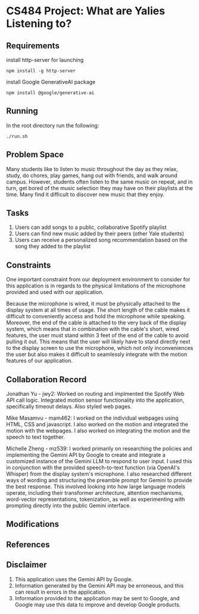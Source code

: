 # CS484 Project: What are Yalies Listening to?

## Requirements

install http-server for launching
```
npm install -g http-server
```

install Google GenerativeAI package
```
npm install @google/generative-ai
```

## Running
In the root directory run the following:

```
./run.sh
```


## Problem Space
Many students like to listen to music throughout the day as they relax, study, do chores, play games, hang out with friends, and walk around campus. However, students often listen to the same music on repeat, and in turn, get bored of the music selection they may have on their playlists at the time. Many find it difficult to discover new music that they enjoy.

## Tasks
1. Users can add songs to a public, collaborative Spotify playlist
2. Users can find new music added by their peers (other Yale students)
3. Users can receive a personalized song recommendation based on the song they added to the playlist

## Constraints
One important constraint from our deployment environment to consider for this application is in regards to the physical limitations of the microphone provided and used with our application. 

Because the microphone is wired, it must be physically attached to the display system at all times of usage. The short length of the cable makes it difficult to conveniently access and hold the microphone while speaking. Moreover, the end of the cable is attached to the very back of the display system, which means that in combination with the cable's short, wired features, the user must stand within 3 feet of the end of the cable to avoid pulling it out. This means that the user will likely have to stand directly next to the display screen to use the microphone, which not only inconveniences the user but also makes it difficult to seamlessly integrate with the motion features of our application. 


## Collaboration Record
Jonathan Yu - jwy2: Worked on routing and implmented the Spotify Web API call logic. Integrated motion sensor functionality into the application, specifically timeout delays. Also styled web pages.

Mike Masamvu - mam462: I worked on the individual webpages using HTML, CSS and javascript. I also worked 
on the motion and integrated the motion with the webpages. I also worked on integrating the motion and the speech to text together. 

Michelle Zheng - mz539: I worked primarily on researching the policies and implementing the Gemini API by Google to create and integrate a customized instance of the Gemini LLM to respond to user input. I used this in conjunction with the provided speech-to-text function (via OpenAI's Whisper) from the display system's microphone. I also researched different ways of wording and structuring the preamble prompt for Gemini to provide the best response. This involved looking into how large language models operate, including their transformer architecture, attention mechanisms, word-vector representations, tokenization, as well as experimenting with prompting directly into the public Gemini interface.  

## Modifications

## References

## Disclaimer
1. This application uses the Gemini API by Google.
2. Information generated by the Gemini API may be erroneous, and this can result in errors in the application.
3. Information provided to the application may be sent to Google, and Google may use this data to improve and develop Google products.